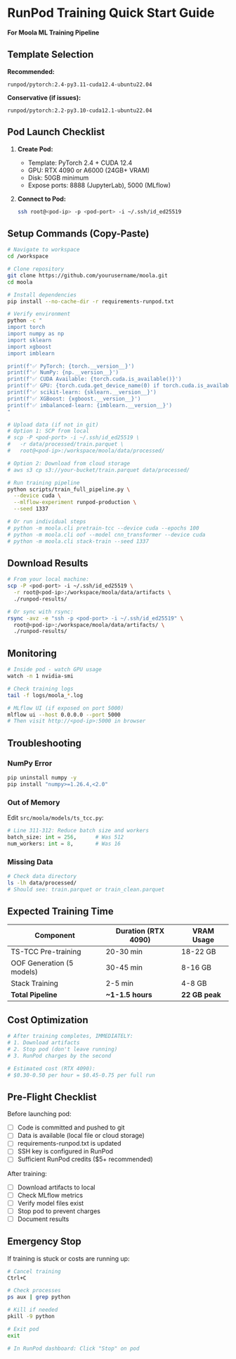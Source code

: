 # RunPod Training Quick Start Guide

**For Moola ML Training Pipeline**

## Template Selection

**Recommended:**
```
runpod/pytorch:2.4-py3.11-cuda12.4-ubuntu22.04
```

**Conservative (if issues):**
```
runpod/pytorch:2.2-py3.10-cuda12.1-ubuntu22.04
```

## Pod Launch Checklist

1. **Create Pod:**
   - Template: PyTorch 2.4 + CUDA 12.4
   - GPU: RTX 4090 or A6000 (24GB+ VRAM)
   - Disk: 50GB minimum
   - Expose ports: 8888 (JupyterLab), 5000 (MLflow)

2. **Connect to Pod:**
   ```bash
   ssh root@<pod-ip> -p <pod-port> -i ~/.ssh/id_ed25519
   ```

## Setup Commands (Copy-Paste)

```bash
# Navigate to workspace
cd /workspace

# Clone repository
git clone https://github.com/yourusername/moola.git
cd moola

# Install dependencies
pip install --no-cache-dir -r requirements-runpod.txt

# Verify environment
python -c "
import torch
import numpy as np
import sklearn
import xgboost
import imblearn

print(f'✅ PyTorch: {torch.__version__}')
print(f'✅ NumPy: {np.__version__}')
print(f'✅ CUDA Available: {torch.cuda.is_available()}')
print(f'✅ GPU: {torch.cuda.get_device_name(0) if torch.cuda.is_available() else \"None\"}')
print(f'✅ scikit-learn: {sklearn.__version__}')
print(f'✅ XGBoost: {xgboost.__version__}')
print(f'✅ imbalanced-learn: {imblearn.__version__}')
"

# Upload data (if not in git)
# Option 1: SCP from local
# scp -P <pod-port> -i ~/.ssh/id_ed25519 \
#   -r data/processed/train.parquet \
#   root@<pod-ip>:/workspace/moola/data/processed/

# Option 2: Download from cloud storage
# aws s3 cp s3://your-bucket/train.parquet data/processed/

# Run training pipeline
python scripts/train_full_pipeline.py \
  --device cuda \
  --mlflow-experiment runpod-production \
  --seed 1337

# Or run individual steps
# python -m moola.cli pretrain-tcc --device cuda --epochs 100
# python -m moola.cli oof --model cnn_transformer --device cuda
# python -m moola.cli stack-train --seed 1337
```

## Download Results

```bash
# From your local machine:
scp -P <pod-port> -i ~/.ssh/id_ed25519 \
  -r root@<pod-ip>:/workspace/moola/data/artifacts \
  ./runpod-results/

# Or sync with rsync:
rsync -avz -e "ssh -p <pod-port> -i ~/.ssh/id_ed25519" \
  root@<pod-ip>:/workspace/moola/data/artifacts/ \
  ./runpod-results/
```

## Monitoring

```bash
# Inside pod - watch GPU usage
watch -n 1 nvidia-smi

# Check training logs
tail -f logs/moola_*.log

# MLflow UI (if exposed on port 5000)
mlflow ui --host 0.0.0.0 --port 5000
# Then visit http://<pod-ip>:5000 in browser
```

## Troubleshooting

### NumPy Error
```bash
pip uninstall numpy -y
pip install "numpy>=1.26.4,<2.0"
```

### Out of Memory
Edit `src/moola/models/ts_tcc.py`:
```python
# Line 311-312: Reduce batch size and workers
batch_size: int = 256,      # Was 512
num_workers: int = 8,       # Was 16
```

### Missing Data
```bash
# Check data directory
ls -lh data/processed/
# Should see: train.parquet or train_clean.parquet
```

## Expected Training Time

| Component | Duration (RTX 4090) | VRAM Usage |
|-----------|---------------------|------------|
| TS-TCC Pre-training | 20-30 min | 18-22 GB |
| OOF Generation (5 models) | 30-45 min | 8-16 GB |
| Stack Training | 2-5 min | 4-8 GB |
| **Total Pipeline** | **~1-1.5 hours** | **22 GB peak** |

## Cost Optimization

```bash
# After training completes, IMMEDIATELY:
# 1. Download artifacts
# 2. Stop pod (don't leave running)
# 3. RunPod charges by the second

# Estimated cost (RTX 4090):
# $0.30-0.50 per hour = $0.45-0.75 per full run
```

## Pre-Flight Checklist

Before launching pod:
- [ ] Code is committed and pushed to git
- [ ] Data is available (local file or cloud storage)
- [ ] requirements-runpod.txt is updated
- [ ] SSH key is configured in RunPod
- [ ] Sufficient RunPod credits ($5+ recommended)

After training:
- [ ] Download artifacts to local
- [ ] Check MLflow metrics
- [ ] Verify model files exist
- [ ] Stop pod to prevent charges
- [ ] Document results

## Emergency Stop

If training is stuck or costs are running up:
```bash
# Cancel training
Ctrl+C

# Check processes
ps aux | grep python

# Kill if needed
pkill -9 python

# Exit pod
exit

# In RunPod dashboard: Click "Stop" on pod
```
